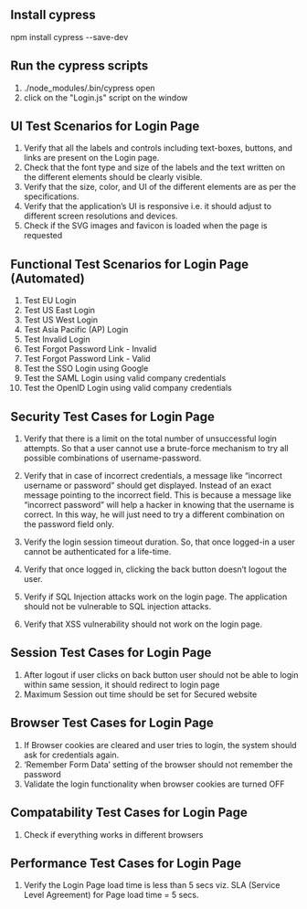 ## Install cypress
npm install cypress --save-dev

## Run the cypress scripts
1. ./node_modules/.bin/cypress open  
2. click on the "Login.js" script on the window

## UI Test Scenarios for Login Page
1. Verify that all the labels and controls including text-boxes, buttons, and links are present on the Login page.
2. Check that the font type and size of the labels and the text written on the different elements should be clearly visible.
3. Verify that the size, color, and UI of the different elements are as per the specifications.
4. Verify that the application’s UI is responsive i.e. it should adjust to different screen resolutions and devices.
5. Check if the SVG images and favicon is loaded when the page is requested

## Functional Test Scenarios for Login Page (Automated)
1. Test EU Login
2. Test US East Login
3. Test US West Login
4. Test Asia Pacific (AP) Login
5. Test Invalid Login
6. Test Forgot Password Link - Invalid
7. Test Forgot Password Link - Valid
8. Test the SSO Login using Google
9. Test the SAML Login using valid company credentials
10. Test the OpenID Login using valid company credentials

## Security Test Cases for Login Page
1. Verify that there is a limit on the total number of unsuccessful login attempts. So that a user cannot use a brute-force mechanism to try all possible combinations of username-password.

2. Verify that in case of incorrect credentials, a message like “incorrect username or password” should get displayed. Instead of an exact message pointing to the incorrect field. This is because a message like “incorrect password” will help a hacker in knowing that the username is correct. In this way, he will just need to try a different combination on the password field only.

3. Verify the login session timeout duration. So, that once logged-in a user cannot be authenticated for a life-time.

4. Verify that once logged in, clicking the back button doesn’t logout the user.

5. Verify if SQL Injection attacks work on the login page. The application should not be vulnerable to SQL injection attacks.

6. Verify that XSS vulnerability should not work on the login page.

## Session Test Cases for Login Page
1. After logout if user clicks on back button user should not be able to login within same session, it should redirect to login page
2. Maximum Session out time should be set for Secured website

## Browser Test Cases for Login Page
1. If Browser cookies are cleared and user tries to login, the system should ask for credentials again.
2. ‘Remember Form Data’ setting of the browser should not remember the password
3. Validate the login functionality when browser cookies are turned OFF

## Compatability Test Cases for Login Page
1. Check if everything works in different browsers

## Performance Test Cases for Login Page
1. Verify the Login Page load time is less than 5 secs viz. SLA (Service Level Agreement) for Page load time = 5 secs.